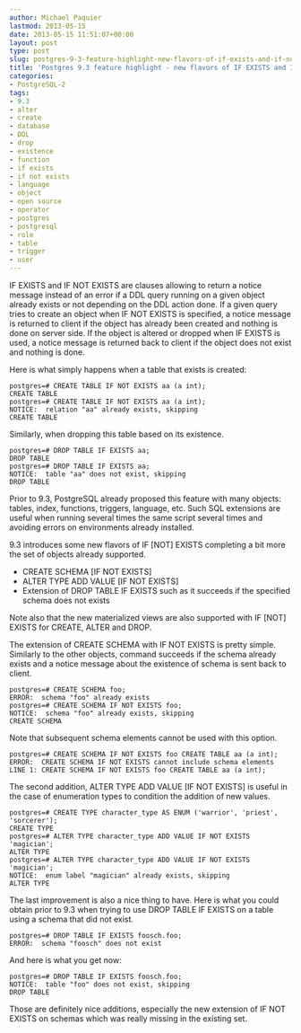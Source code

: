 ```yaml
---
author: Michael Paquier
lastmod: 2013-05-15
date: 2013-05-15 11:51:07+00:00
layout: post
type: post
slug: postgres-9-3-feature-highlight-new-flavors-of-if-exists-and-if-not-exists
title: 'Postgres 9.3 feature highlight - new flavors of IF EXISTS and IF NOT EXISTS'
categories:
- PostgreSQL-2
tags:
- 9.3
- alter
- create
- database
- DDL
- drop
- existence
- function
- if exists
- if not exists
- language
- object
- open source
- operator
- postgres
- postgresql
- role
- table
- trigger
- user
---
```


IF EXISTS and IF NOT EXISTS are clauses allowing to return a notice message instead of an error if a DDL query running on a given object already exists or not depending on the DDL action done. If a given query tries to create an object when IF NOT EXISTS is specified, a notice message is returned to client if the object has already been created and nothing is done on server side. If the object is altered or dropped when IF EXISTS is used, a notice message is returned back to client if the object does not exist and nothing is done. 

Here is what simply happens when a table that exists is created:

    postgres=# CREATE TABLE IF NOT EXISTS aa (a int);
    CREATE TABLE
    postgres=# CREATE TABLE IF NOT EXISTS aa (a int);
    NOTICE:  relation "aa" already exists, skipping
    CREATE TABLE

Similarly, when dropping this table based on its existence.

    postgres=# DROP TABLE IF EXISTS aa;
    DROP TABLE
    postgres=# DROP TABLE IF EXISTS aa;
    NOTICE:  table "aa" does not exist, skipping
    DROP TABLE

Prior to 9.3, PostgreSQL already proposed this feature with many objects: tables, index, functions, triggers, language, etc. Such SQL extensions are useful when running several times the same script several times and avoiding errors on environments already installed.
  
9.3 introduces some new flavors of IF [NOT] EXISTS completing a bit more the set of objects already supported.

  * CREATE SCHEMA [IF NOT EXISTS]
  * ALTER TYPE ADD VALUE [IF NOT EXISTS]
  * Extension of DROP TABLE IF EXISTS such as it succeeds if the specified schema does not exists

Note also that the new materialized views are also supported with IF [NOT] EXISTS for CREATE, ALTER and DROP.

The extension of CREATE SCHEMA with IF NOT EXISTS is pretty simple. Similarly to the other objects, command succeeds if the schema already exists and a notice message about the existence of schema is sent back to client.

    postgres=# CREATE SCHEMA foo;
    ERROR:  schema "foo" already exists
    postgres=# CREATE SCHEMA IF NOT EXISTS foo;
    NOTICE:  schema "foo" already exists, skipping
    CREATE SCHEMA

Note that subsequent schema elements cannot be used with this option.

    postgres=# CREATE SCHEMA IF NOT EXISTS foo CREATE TABLE aa (a int);
    ERROR:  CREATE SCHEMA IF NOT EXISTS cannot include schema elements
    LINE 1: CREATE SCHEMA IF NOT EXISTS foo CREATE TABLE aa (a int);

The second addition, ALTER TYPE ADD VALUE [IF NOT EXISTS] is useful in the case of enumeration types to condition the addition of new values.

    postgres=# CREATE TYPE character_type AS ENUM ('warrior', 'priest', 'sorcerer');
    CREATE TYPE
    postgres=# ALTER TYPE character_type ADD VALUE IF NOT EXISTS 'magician';
    ALTER TYPE
    postgres=# ALTER TYPE character_type ADD VALUE IF NOT EXISTS 'magician';
    NOTICE:  enum label "magician" already exists, skipping
    ALTER TYPE

The last improvement is also a nice thing to have. Here is what you could obtain prior to 9.3 when trying to use DROP TABLE IF EXISTS on a table using a schema that did not exist.

    postgres=# DROP TABLE IF EXISTS foosch.foo;
    ERROR:  schema "foosch" does not exist

And here is what you get now:

    postgres=# DROP TABLE IF EXISTS foosch.foo;
    NOTICE:  table "foo" does not exist, skipping
    DROP TABLE

Those are definitely nice additions, especially the new extension of IF NOT EXISTS on schemas which was really missing in the existing set.
